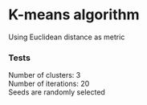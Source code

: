 # K-means algorithm
Using Euclidean distance as metric
### Tests
Number of clusters: 3  
Number of iterations: 20  
Seeds are randomly selected  
<p align="center>
![First dataset](https://github.com/130ndim/K-means/blob/master/images/dataset_1.png)  
![Second dataset](https://github.com/130ndim/K-means/blob/master/images/dataset_2.png)  
![Third dataset](https://github.com/130ndim/K-means/blob/master/images/dataset_3.png)  
![Fourth dataset](https://github.com/130ndim/K-means/blob/master/images/dataset_4.png)  
![Fifth dataset](https://github.com/130ndim/K-means/blob/master/images/dataset_5.png)  
![Sixth dataset](https://github.com/130ndim/K-means/blob/master/images/dataset_6.png)  
![Seventh dataset](https://github.com/130ndim/K-means/blob/master/images/dataset_7.png)  
</p>
